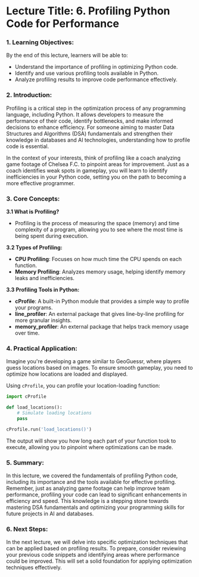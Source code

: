 # Lecture Title: 6. Profiling Python Code for Performance

### 1. Learning Objectives:
By the end of this lecture, learners will be able to:
- Understand the importance of profiling in optimizing Python code.
- Identify and use various profiling tools available in Python.
- Analyze profiling results to improve code performance effectively.

### 2. Introduction:
Profiling is a critical step in the optimization process of any programming language, including Python. It allows developers to measure the performance of their code, identify bottlenecks, and make informed decisions to enhance efficiency. For someone aiming to master Data Structures and Algorithms (DSA) fundamentals and strengthen their knowledge in databases and AI technologies, understanding how to profile code is essential. 

In the context of your interests, think of profiling like a coach analyzing game footage of Chelsea F.C. to pinpoint areas for improvement. Just as a coach identifies weak spots in gameplay, you will learn to identify inefficiencies in your Python code, setting you on the path to becoming a more effective programmer.

### 3. Core Concepts:
**3.1 What is Profiling?**
- Profiling is the process of measuring the space (memory) and time complexity of a program, allowing you to see where the most time is being spent during execution.

**3.2 Types of Profiling:**
- **CPU Profiling**: Focuses on how much time the CPU spends on each function.
- **Memory Profiling**: Analyzes memory usage, helping identify memory leaks and inefficiencies.

**3.3 Profiling Tools in Python:**
- **cProfile**: A built-in Python module that provides a simple way to profile your programs.
- **line_profiler**: An external package that gives line-by-line profiling for more granular insights.
- **memory_profiler**: An external package that helps track memory usage over time.

### 4. Practical Application:
Imagine you're developing a game similar to GeoGuessr, where players guess locations based on images. To ensure smooth gameplay, you need to optimize how locations are loaded and displayed. 

Using `cProfile`, you can profile your location-loading function:

```python
import cProfile

def load_locations():
    # Simulate loading locations
    pass

cProfile.run('load_locations()')
```

The output will show you how long each part of your function took to execute, allowing you to pinpoint where optimizations can be made.

### 5. Summary:
In this lecture, we covered the fundamentals of profiling Python code, including its importance and the tools available for effective profiling. Remember, just as analyzing game footage can help improve team performance, profiling your code can lead to significant enhancements in efficiency and speed. This knowledge is a stepping stone towards mastering DSA fundamentals and optimizing your programming skills for future projects in AI and databases.

### 6. Next Steps:
In the next lecture, we will delve into specific optimization techniques that can be applied based on profiling results. To prepare, consider reviewing your previous code snippets and identifying areas where performance could be improved. This will set a solid foundation for applying optimization techniques effectively.
